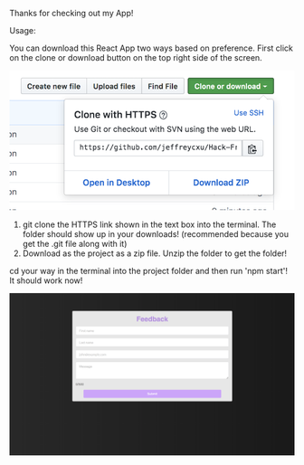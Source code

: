 Thanks for checking out my App! 

Usage:

You can download this React App two ways based on preference. First click on the clone or download button on the top right side of the screen.  

![](screenshots/screenshot1.png)

1) git clone the HTTPS link shown in the text box into the terminal. The folder should show up in your downloads! (recommended because you get the .git file along with it)
2) Download as the project as a zip file. Unzip the folder to get the folder!

cd your way in the terminal into the project folder and then run 'npm start'! It should work now! 

![](screenshots/screenshot2.png)




